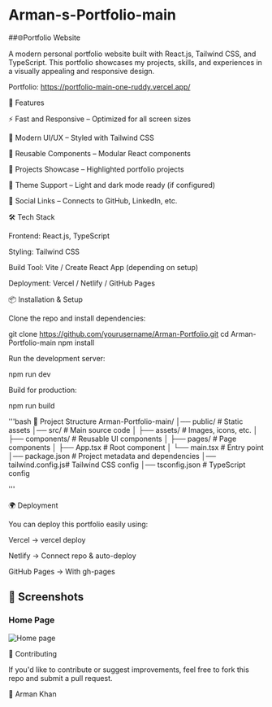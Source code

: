 # Arman-s-Portfolio-main

##🌐Portfolio Website

A modern personal portfolio website built with React.js, Tailwind CSS, and TypeScript.
This portfolio showcases my projects, skills, and experiences in a visually appealing and responsive design.

Portfolio: https://portfolio-main-one-ruddy.vercel.app/

🚀 Features

⚡ Fast and Responsive – Optimized for all screen sizes

🎨 Modern UI/UX – Styled with Tailwind CSS

🔄 Reusable Components – Modular React components

📂 Projects Showcase – Highlighted portfolio projects

🌙 Theme Support – Light and dark mode ready (if configured)

🔗 Social Links – Connects to GitHub, LinkedIn, etc.

🛠️ Tech Stack

Frontend: React.js, TypeScript

Styling: Tailwind CSS

Build Tool: Vite / Create React App (depending on setup)

Deployment: Vercel / Netlify / GitHub Pages

📦 Installation & Setup

Clone the repo and install dependencies:

git clone https://github.com/yourusername/Arman-Portfolio.git
cd Arman-Portfolio-main
npm install


Run the development server:

npm run dev


Build for production:

npm run build

'''bash
📁 Project Structure
Arman-Portfolio-main/
│── public/           # Static assets
│── src/              # Main source code
│   ├── assets/       # Images, icons, etc.
│   ├── components/   # Reusable UI components
│   ├── pages/        # Page components
│   ├── App.tsx       # Root component
│   └── main.tsx      # Entry point
│── package.json      # Project metadata and dependencies
│── tailwind.config.js# Tailwind CSS config
│── tsconfig.json     # TypeScript config

'''


🌍 Deployment

You can deploy this portfolio easily using:

Vercel → vercel deploy

Netlify → Connect repo & auto-deploy

GitHub Pages → With gh-pages

## 📸 Screenshots

### Home Page

![Home page](assets/home.png)



🤝 Contributing

If you'd like to contribute or suggest improvements, feel free to fork this repo and submit a pull request.

👤 Arman Khan
